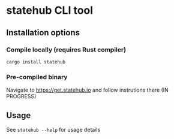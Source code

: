 # statehub CLI tool

## Installation options

### Compile locally (requires Rust compiler)
```shell
cargo install statehub
```
### Pre-compiled binary

Navigate to https://get.statehub.io and follow instrutions there (IN PROGRESS)

## Usage
See `statehub --help` for usage details
